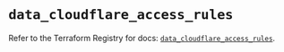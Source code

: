 # `data_cloudflare_access_rules`

Refer to the Terraform Registry for docs: [`data_cloudflare_access_rules`](https://registry.terraform.io/providers/cloudflare/cloudflare/5.10.0/docs/data-sources/access_rules).
